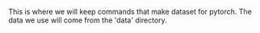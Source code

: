 This is where we will keep commands that make dataset for pytorch. The data we use will come from the 'data' directory.
